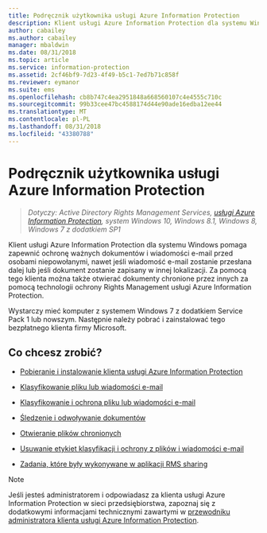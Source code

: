 ```yaml
---
title: Podręcznik użytkownika usługi Azure Information Protection
description: Klient usługi Azure Information Protection dla systemu Windows pomaga zapewnić ochronę ważnych dokumentów i wiadomości e-mail przed osobami niepowołanymi, nawet jeśli wiadomość e-mail zostanie przesłana dalej lub jeśli dokument zostanie zapisany w innej lokalizacji.
author: cabailey
ms.author: cabailey
manager: mbaldwin
ms.date: 08/31/2018
ms.topic: article
ms.service: information-protection
ms.assetid: 2cf46bf9-7d23-4f49-b5c1-7ed7b71c858f
ms.reviewer: eymanor
ms.suite: ems
ms.openlocfilehash: cb8b747c4ea2951848a668560107c4e4555c710c
ms.sourcegitcommit: 99b33cee47bc4588174d44e90ade16edba12ee44
ms.translationtype: MT
ms.contentlocale: pl-PL
ms.lasthandoff: 08/31/2018
ms.locfileid: "43380788"
---
```

# <a name="azure-information-protection-user-guide"></a>Podręcznik użytkownika usługi Azure Information Protection

>*Dotyczy: Active Directory Rights Management Services, [usługi Azure Information Protection](https://azure.microsoft.com/pricing/details/information-protection), system Windows 10, Windows 8.1, Windows 8, Windows 7 z dodatkiem SP1*

Klient usługi Azure Information Protection dla systemu Windows pomaga zapewnić ochronę ważnych dokumentów i wiadomości e-mail przed osobami niepowołanymi, nawet jeśli wiadomość e-mail zostanie przesłana dalej lub jeśli dokument zostanie zapisany w innej lokalizacji. Za pomocą tego klienta można także otwierać dokumenty chronione przez innych za pomocą technologii ochrony Rights Management usługi Azure Information Protection.

Wystarczy mieć komputer z systemem Windows 7 z dodatkiem Service Pack 1 lub nowszym. Następnie należy pobrać i zainstalować tego bezpłatnego klienta firmy Microsoft.


## <a name="what-do-you-want-to-do"></a>Co chcesz zrobić?

- [Pobieranie i instalowanie klienta usługi Azure Information Protection](install-client-app.md)

- [Klasyfikowanie pliku lub wiadomości e-mail](client-classify.md)

- [Klasyfikowanie i ochrona pliku lub wiadomości e-mail](client-classify-protect.md)

- [Śledzenie i odwoływanie dokumentów](client-track-revoke.md)

- [Otwieranie plików chronionych](client-view-use-files.md)

- [Usuwanie etykiet klasyfikacji i ochrony z plików i wiadomości e-mail](client-remove-label-protection.md)

- [Zadania, które były wykonywane w aplikacji RMS sharing](upgrade-client-app.md)


> [!NOTE]
> Jeśli jesteś administratorem i odpowiadasz za klienta usługi Azure Information Protection w sieci przedsiębiorstwa, zapoznaj się z dodatkowymi informacjami technicznymi zawartymi w [przewodniku administratora klienta usługi Azure Information Protection](client-admin-guide.md). 

